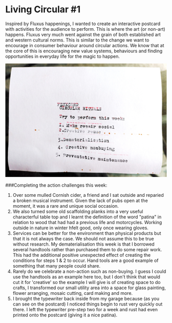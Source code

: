 # Living Circular #1

Inspired by Fluxus happenings, I wanted to create an interactive postcard with activities for the audience to perform. This is where the art (or non-art) happens. Fluxus very much went against the grain of both established art and western cultural norms. This is similar to the change we want to encourage in consumer behaviour around circular actions. We know that at the core of this is encouraging new value systems, behaviours and finding opportunities in everyday life for the magic to happen. 

![circular rituals](/images/circular-rituals.jpg)

###Completing the action challenges this week:
1. Over some mulled Cornish cider, a friend and I sat outside and reparied a broken musical instrument. Given the lack of pubs open at the moment, it was a rare and unique social occasion.
2. We also turned some old scaffolding planks into a very useful characterful table top and I learnt the definition of the word "patina" in relation to wood that had had a previous life and motorcycles. Working outside in nature in winter hfelt good, only once wearing gloves.
3. Services can be better for the environment than physical products but that it is not always the case. We should not assume this to be true without research. My dematerialisation this week is that I borrowed several handtools rather than purchased them to do some repair work. This had the additional positive unexpected effect of creating the conditions for steps 1 & 2 to occur. Hand tools are a good example of something that many people could share.
4. Rarely do we celebrate a non-action such as non-buying. I guess I could use the handtools as an example here too, but I don't think that would cut it for 'creative' so the example I will give is of creating space to do crafts, I transformed our small utility area into a space for glass painting, flower arranging, mosaic cutting, card making and more.  
5. I brought the typewriter back inside from my garage because (as you can see on the postcard) I noticed things begin to rust very quickly out there. I left the typewriter pre-step two for a week and rust had even printed onto the postcard (giving it a nice patina).


